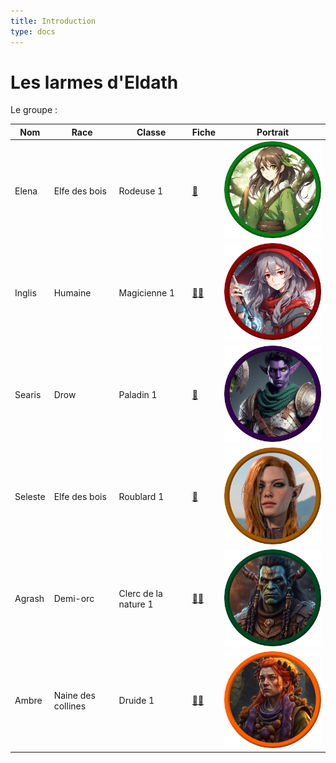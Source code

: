 ```yaml
---
title: Introduction
type: docs
---
```

# Les larmes d'Eldath

Le groupe :

| Nom     | Race               | Classe               | Fiche                                                                                           | Portrait                                          |
| ------- | ------------------ | -------------------- | ----------------------------------------------------------------------------------------------- | ------------------------------------------------- |
| Elena   | Elfe des bois      | Rodeuse 1            | [📝](docs/personnages/Elena/Elena.pdf)                                                          | ![](docs/personnages/Elena/Elena%20token.png)     |
| Inglis  | Humaine            | Magicienne 1         | [📝](docs/personnages/Inglis/Inglis.pdf)[📜](docs/personnages/Inglis/Livre_de_sorts_Inglis.pdf) | ![](docs/personnages/Inglis/Inglis%20token.png)   |
| Searis  | Drow               | Paladin 1            | [📝](docs/personnages/Searis/Searis.pdf)                                                        | ![](docs/personnages/Searis/Searis%20token.png)   |
| Seleste | Elfe des bois      | Roublard 1            | [📝](docs/personnages/Seleste/Seleste.pdf)                                                      | ![](docs/personnages/Seleste/Seleste%20token.png) |
| Agrash  | Demi-orc           | Clerc de la nature 1 | [📝](docs/personnages/Agrash/Agrash.pdf)[📜](docs/personnages/Agrash/Livre_de_sorts_Agrash.pdf)                                                        | ![](docs/personnages/Agrash/Agrash%20token.png)   |
| Ambre   | Naine des collines | Druide 1             | [📝](docs/personnages/Ambre/Ambre.pdf)[📜](docs/personnages/Ambre/Livre_de_sorts_Ambre.pdf)                                                          | ![](docs/personnages/Ambre/Ambre%20token.png)     |
